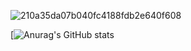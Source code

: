 ![210a35da07b040fc4188fdb2e640f608](https://user-images.githubusercontent.com/104678798/167266019-e69a4122-2c3e-4dbc-bacd-f3d03661fe07.gif)






[![Anurag's GitHub stats](https://github-readme-stats.vercel.app/api?username=Clem7777&show_icons=true&title_color=fff&icon_color=79ff97&text_color=9f9f9f&bg_color=151515)
